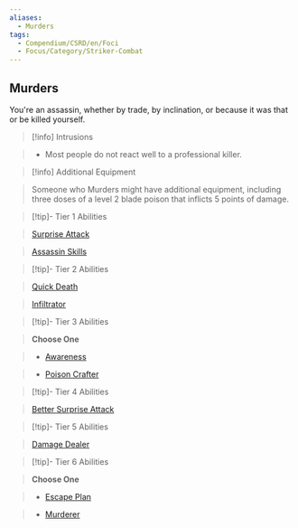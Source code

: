 ```yaml
---
aliases:
  - Murders
tags:
  - Compendium/CSRD/en/Foci
  - Focus/Category/Striker-Combat
---
```

  
    
## Murders    
You're an assassin, whether by trade, by inclination, or because it was that or be killed yourself.    
  
>[!info] Intrusions    
>- Most people do not react well to a professional killer.    
  
>[!info] Additional Equipment    
>Someone who Murders might have additional equipment, including three doses of a level 2 blade poison that inflicts 5 points of damage.    
  
  
>[!tip]- Tier 1 Abilities    
> [Surprise Attack](Surprise-Attack.md)    
> [Assassin Skills](Assassin-Skills.md)    
  
  
>[!tip]- Tier 2 Abilities    
> [Quick Death](Quick-Death.md)    
> [Infiltrator](Infiltrator.md)    
  
  
>[!tip]- Tier 3 Abilities    
> **Choose One**    
>- [Awareness](Awareness.md)    
>- [Poison Crafter](Poison-Crafter.md)    
  
  
>[!tip]- Tier 4 Abilities    
> [Better Surprise Attack](Better-Surprise-Attack.md)    
  
  
>[!tip]- Tier 5 Abilities    
> [Damage Dealer](Damage-Dealer.md)    
  
  
>[!tip]- Tier 6 Abilities    
> **Choose One**    
>- [Escape Plan](Escape-Plan.md)    
>- [Murderer](Murderer.md)